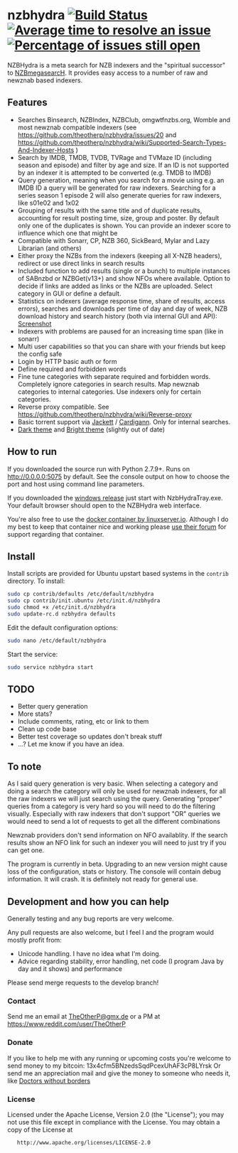 # nzbhydra  [![Build Status](https://travis-ci.org/theotherp/nzbhydra.svg?branch=master)](https://travis-ci.org/theotherp/nzbhydra) [![Average time to resolve an issue](http://isitmaintained.com/badge/resolution/theotherp/nzbhydra.svg)](http://isitmaintained.com/project/theotherp/nzbhydra "Average time to resolve an issue") [![Percentage of issues still open](http://isitmaintained.com/badge/open/theotherp/nzbhydra.svg)](http://isitmaintained.com/project/theotherp/nzbhydra "Percentage of issues still open")
NZBHydra is a meta search for NZB indexers and the "spiritual successor" to [NZBmegasearcH](https://github.com/pillone/usntssearch). It provides easy access to a number of raw and newznab based indexers.


## Features
* Searches Binsearch, NZBIndex, NZBClub, omgwtfnzbs.org, Womble and most newznab compatible indexers (see https://github.com/theotherp/nzbhydra/issues/20 and https://github.com/theotherp/nzbhydra/wiki/Supported-Search-Types-And-Indexer-Hosts )
* Search by IMDB, TMDB, TVDB, TVRage and TVMaze ID (including season and episode) and filter by age and size. If an ID is not supported by an indexer it is attempted to be converted (e.g. TMDB to IMDB)
* Query generation, meaning when you search for a movie using e.g. an IMDB ID a query will be generated for raw indexers. Searching for a series season 1 episode 2 will also generate queries for raw indexers, like s01e02 and 1x02
* Grouping of results with the same title and of duplicate results, accounting for result posting time, size, group and poster. By default only one of the duplicates is shown. You can provide an indexer score to influence which one that might be
* Compatible with Sonarr, CP, NZB 360, SickBeard, Mylar and Lazy Librarian (and others)
* Either proxy the NZBs from the indexers (keeping all X-NZB headers), redirect or use direct links in search results
* Included function to add results (single or a bunch) to multiple instances of SABnzbd or NZBGet(v13+) and show NFOs where available. Option to decide if links are added as links or the NZBs are uploaded. Select category in GUI or define a default.
* Statistics on indexers (average response time, share of results, access errors), searches and downloads per time of day and day of week, NZB download history and search history (both via internal GUI and API): [Screenshot](http://i.imgur.com/Xc6URSc.png) 
* Indexers with problems are paused for an increasing time span (like in sonarr)
* Multi user capabilities so that you can share with your friends but keep the config safe
* Login by HTTP basic auth or form
* Define required and forbidden words
* Fine tune categories with separate required and forbidden words. Completely ignore categories in search results. Map newznab categories to internal categories. Use indexers only for certain categories.
* Reverse proxy compatible. See https://github.com/theotherp/nzbhydra/wiki/Reverse-proxy
* Basic torrent support via [Jackett](https://github.com/Jackett/Jackett) / [Cardigann](https://github.com/cardigann/cardigann/). Only for internal searches.
* [Dark theme](http://imgur.com/a/iCzL0) and [Bright theme](https://imgur.com/a/lBq9n) (slightly out of date)

##  How to run
If you downloaded the source run with Python 2.7.9+. Runs on http://0.0.0.0:5075 by default. See the console output on how to choose the port and host using command line parameters.

If you downloaded the [windows release](https://github.com/theotherp/nzbhydra-windows-releases) just start with NzbHydraTray.exe. Your default browser should open to the NZBHydra web interface.

You're also free to use the [docker container by linuxserver.io](https://hub.docker.com/r/linuxserver/hydra/). 
Although I do my best to keep that container nice and working please [use their forum](https://forum.linuxserver.io/index.php?threads/support-linuxserver-io-hydra.499/) for support regarding that container.

## Install
Install scripts are provided for Ubuntu upstart based systems in the `contrib` directory. To install:

```sh
sudo cp contrib/defaults /etc/default/nzbhydra
sudo cp contrib/init.ubuntu /etc/init.d/nzbhydra
sudo chmod +x /etc/init.d/nzbhydra
sudo update-rc.d nzbhydra defaults
```

Edit the default configuration options:

```sh
sudo nano /etc/default/nzbhydra
```

Start the service:

```sh
sudo service nzbhydra start
```

## TODO
* Better query generation
* More stats?
* Include comments, rating, etc or link to them
* Clean up code base
* Better test coverage so updates don't break stuff
* ...? Let me know if you have an idea.

## To note
As I said query generation is very basic. When selecting a category and doing a search the category will only be used for newznab indexers, for all the raw indexers we will just search using the query. Generating "proper" queries from a category is very hard so you will need to do the filtering visually. Especially with raw indexers that don't support "OR" queries we would need to send a lot of requests to get all the different combinations

Newznab providers don't send information on NFO availablity. If the search results show an NFO link for such an indexer you will need to just try if you can get one.


The program is currently in beta. Upgrading to an new version might cause loss of the configuration, stats or history. The console will contain debug information. It will crash. It is definitely not ready for general use.

## Development and how you can help
Generally testing and any bug reports are very welcome.

Any pull requests are also welcome, but I feel I and the program would mostly profit from:
* Unicode handling. I have no idea what I'm doing. 
* Advice regarding stability, error handling, net code (I program Java by day and it shows) and performance

Please send merge requests to the develop branch!

### Contact ###
Send me an email at TheOtherP@gmx.de or a PM at https://www.reddit.com/user/TheOtherP

### Donate ###
If you like to help me with any running or upcoming costs you're welcome to send money to my bitcoin: 13x4cfm5BNzedsSqdPcexUhAF3cP8LYrsk
Or send me an appreciation mail and give the money to someone who needs it, like [Doctors without borders](https://donate.doctorswithoutborders.org/onetime.cfm)

### License ###
   Licensed under the Apache License, Version 2.0 (the "License");
   you may not use this file except in compliance with the License.
   You may obtain a copy of the License at

       http://www.apache.org/licenses/LICENSE-2.0
